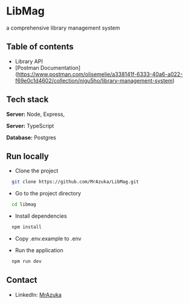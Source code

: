 # LibMag
a comprehensive library management system
## Table of contents

- Library API
- [Postman Documentation] (https://www.postman.com/olisemelie/a338141f-6333-40a6-a022-f69e0c1d4602/collection/njgu5ho/library-management-system)


## Tech stack

**Server:** Node, Express,

**Server:** TypeScript

**Database:** Postgres


## Run locally

- Clone the project

```bash
  git clone https://github.com/MrAzuka/LibMag.git
```

- Go to the project directory

```bash
  cd libmag
```

- Install dependencies

```bash
  npm install
```
- Copy .env.example to .env

- Run the application

```bash
  npm run dev
```

## Contact

- LinkedIn: [MrAzuka](https://linkedin.com/in/olisemelie-azuka)